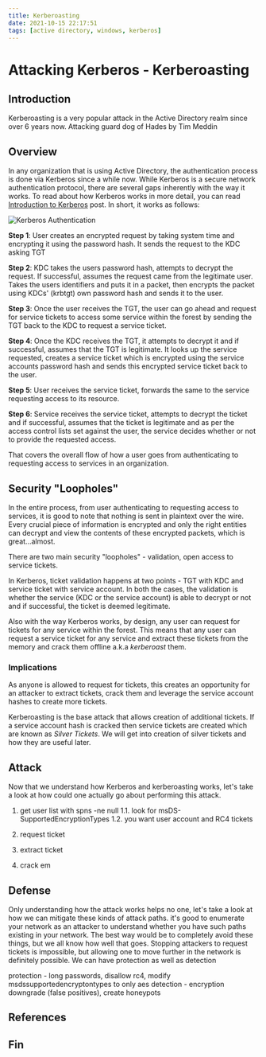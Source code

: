 ```yaml
---
title: Kerberoasting
date: 2021-10-15 22:17:51
tags: [active directory, windows, kerberos]
---
```



# Attacking Kerberos - Kerberoasting

## Introduction

Kerberoasting is a very popular attack in the Active Directory realm since over 6 years now.  Attacking guard dog of Hades by Tim Meddin

## Overview 

In any organization that is using Active Directory, the authentication process is done via Kerberos since a while now. While Kerberos is a secure network authentication protocol, there are several gaps inherently with the way it works. To read about how Kerberos works in more detail, you can read [Introduction to Kerberos](/activedirectory/kerberos-intro) post. In short, it works as follows:

![Kerberos Authentication](../kerberos-intro/kerb_auth.png)

**Step 1**: User creates an encrypted request by taking system time and encrypting it using the password hash. It sends the request to the KDC asking TGT

**Step 2**: KDC takes the users password hash, attempts to decrypt the request. If successful, assumes the request came from the legitimate user. Takes the users identifiers and puts it in a packet, then encrypts the packet using KDCs' (krbtgt) own password hash and sends it to the user.

**Step 3**: Once the user receives the TGT, the user can go ahead and request for service tickets to access some service within the forest by sending the TGT back to the KDC to request a service ticket.

**Step 4**: Once the KDC receives the TGT, it attempts to decrypt it and if successful, assumes that the TGT is legitimate. It looks up the service requested, creates a service ticket which is encrypted using the service accounts password hash and sends this encrypted service ticket back to the user.

**Step 5**: User receives the service ticket, forwards the same to the service requesting access to its resource.

**Step 6**: Service receives the service ticket, attempts to decrypt the ticket and if successful, assumes that the ticket is legitimate and as per the access control lists set against the user, the service decides whether or not to provide the requested access.

That covers the overall flow of how a user goes from authenticating to requesting access to services in an organization.

## Security "Loopholes"

In the entire process, from user authenticating to requesting access to services, it is good to note that nothing is sent in plaintext over the wire. Every crucial piece of information is encrypted and only the right entities can decrypt and view the contents of these encrypted packets, which is great...almost.

There are two main security "loopholes" - validation, open access to service tickets.

In Kerberos, ticket validation happens at two points - TGT with KDC and service ticket with service account. In both the cases, the validation is whether the service (KDC or the service account) is able to decrypt or not and if successful, the ticket is deemed legitimate.

Also with the way Kerberos works, by design, any user can request for tickets for any service within the forest. This means that any user can request a service ticket for any service and extract these tickets from the memory and crack them offline a.k.a *kerberoast* them.

### Implications

As anyone is allowed to request for tickets, this creates an opportunity for an attacker to extract tickets, crack them and leverage the service account hashes to create more tickets.

Kerberoasting is the base attack that allows creation of additional tickets. If a service account hash is cracked then service tickets are created which are known as *Silver Tickets*. We will get into creation of silver tickets and how they are useful later.

## Attack

Now that we understand how Kerberos and kerberoasting works, let's take a look at how could one actually go about performing this attack.

1. get user list with spns -ne null
1.1. look for msDS-SupportedEncryptionTypes
1.2. you want user account and RC4 tickets

2. request ticket 
3. extract ticket
4. crack em

## Defense

Only understanding how the attack works helps no one, let's take a look at how we can mitigate these kinds of attack paths.
it's good to enumerate your network as an attacker to understand whether you have such paths existing in your network. The best way would be to completely avoid these things, but we all know how well that goes. Stopping attackers to request tickets is impossible, but allowing one to move further in the network is definitely possible. We can have protection as well as detection

protection - long passwords, disallow rc4, modify msdssupportedencryptontypes to only aes
detection - encryption downgrade (false positives), create honeypots

## References



## Fin

